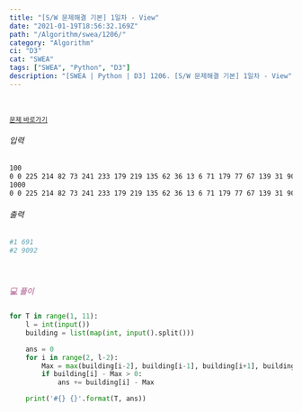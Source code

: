 ```yaml
---
title: "[S/W 문제해결 기본] 1일차 - View"
date: "2021-01-19T18:56:32.169Z"
path: "/Algorithm/swea/1206/"
category: "Algorithm"
ci: "D3"
cat: "SWEA"
tags: ["SWEA", "Python", "D3"]
description: "[SWEA | Python | D3] 1206. [S/W 문제해결 기본] 1일차 - View"
---
```


<br />

<a href="https://swexpertacademy.com/main/code/problem/problemDetail.do?contestProbId=AV134DPqAA8CFAYh&categoryId=AV134DPqAA8CFAYh&categoryType=CODE"><small>문제 바로가기</small></a>

###### 입력

```sh
100
0 0 225 214 82 73 241 233 179 219 135 62 36 13 6 71 179 77 67 139 31 90 9 37 ...
1000
0 0 225 214 82 73 241 233 179 219 135 62 36 13 6 71 179 77 67 139 31 90 9 37 ...
```

###### 출력

```sh
#1 691
#2 9092
```

<br />

##### <h5 style="color:#C587AE;">💻 풀이</h5>

```python
for T in range(1, 11):
    l = int(input())
    building = list(map(int, input().split()))

    ans = 0
    for i in range(2, l-2):
        Max = max(building[i-2], building[i-1], building[i+1], building[i+2])
        if building[i] - Max > 0:
            ans += building[i] - Max

    print('#{} {}'.format(T, ans))
```

